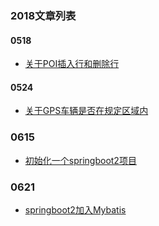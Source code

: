 ### 2018文章列表

#### 0518
- [关于POI插入行和删除行](0518/关于POI插入行和删除行.md)

#### 0524
- [关于GPS车辆是否在规定区域内](0524/关于GPS车辆是否在规定区域内.md)

### 0615
- [初始化一个springboot2项目](0615/新建一个springboot2项目.md)

### 0621
- [springboot2加入Mybatis](0621/springboot2加入Mybatis.md)